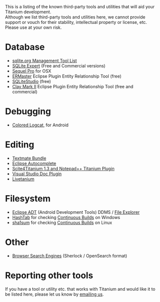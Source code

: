 <summary>
    This is a listing of the known third-party tools and utilities that will aid your Titanium development.
</summary>

<warning>
    Although we list third-party tools and utilities here, we cannot provide support or vouch for their stability, intellectual property or license, etc. Please use at your own risk.
</warning>

# Database

* [sqlite.org Management Tool List](http://www.sqlite.org/cvstrac/wiki?p=ManagementTools)
* [SQLite Expert](http://www.sqliteexpert.com/features.html) (Free and Commercial versions)
* [Sequel Pro](http://www.sequelpro.com/) for OSX
* [ERMaster](http://ermaster.sourceforge.net/) Eclipse Plugin Entity Relationship Tool (free)
* [SQLiteStudio](http://sqlitestudio.one.pl) (free)
* [Clay Mark II](http://www.azzurri.jp/) Eclipse Plugin Entity Relationship Tool (free and commercial)

# Debugging

* [Colored Logcat](http://jsharkey.org/blog/2009/04/22/modifying-the-android-logcat-stream-for-full-color-debugging/), for Android

# Editing

* [Textmate Bundle](http://developer.appcelerator.com/blog/2010/06/titanium-mobile-textmate-bundle.html)
* [Eclipse Autocomplete](http://jameslow.com/2010/05/31/titanium-autocomplete-eclipse/)
* [Scite4Titanium 1.3 and Notepad++ Titanium Plugin](http://docs.google.com/View?id=dfrprrw7_19cvmjqkck)
* [Visual Studio Doc Plugin](http://www.jeremymelton.com/blog/2010/10/appcelerator-titanium-vsdoc-for-visual-studio/)
* [Livetanium](http://blog.krawaller.se/livetanium)

# Filesystem

* [Eclipse ADT](http://developer.android.com/sdk/eclipse-adt.html) (Android Development Tools) DDMS / [File Explorer](http://developer.android.com/guide/developing/tools/ddms.html#file-explorer)
* [HashTab](http://beeblebrox.org/) for checking [Continuous Builds](continuous_builds.html) on Windows
* [sha1sum](http://manpages.ubuntu.com/manpages/intrepid/man1/sha1sum.1.html) for checking [Continuous Builds](continuous_builds.html) on Linux

# Other

* [Browser Search Engines](http://mycroft.mozdev.org/search-engines.html?name=appcelerator&skipcache=yes) (Sherlock / OpenSearch format)

# Reporting other tools

If you have a tool or utility etc. that works with Titanium and would like it to be listed here, please let us know by [emailing us](mailto:docs@appcelerator.com).

